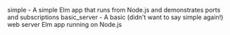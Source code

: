 simple - A simple Elm app that runs from Node.js and demonstrates ports and subscriptions
basic_server - A basic (didn't want to say simple again!) web server Elm app running on Node.js
